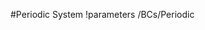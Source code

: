 <!-- MOOSE System Documentation Stub: Remove this when content is added. -->
#Periodic System
!parameters /BCs/Periodic

